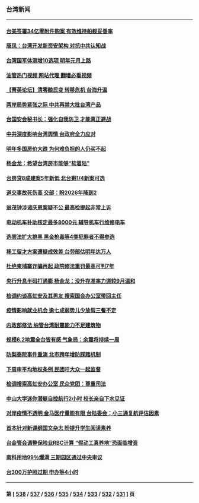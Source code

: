 ### 台湾新闻
---
#### [台美签署34亿零附件购案 有效维持船舰妥善率](../../pages/ncid1349361/n13886013.md?12161645) 
#### [唐凤：台湾开发新资安架构 对抗中共认知战](../../pages/ncid1349361/n13885976.md?12161645) 
#### [台湾国军体测增10选项 明年元月上路](../../pages/ncid1349361/n13885400.md?12161645) 
#### [油管热门视频 网站代理 翻墙必看视频](http://138.2.39.72:81/youtube.html?epic-marker?12161645)
#### [【菁英论坛】清零酿民变 转移危机 台海升温](../../pages/ncid1349361/n13885693.md?12161645) 
#### [两岸局势紧张之际 中共再禁大批台湾产品](../../pages/ncid1349361/n13885668.md?12161645) 
#### [台国安会秘书长：强化自我防卫 才能真正避战](../../pages/ncid1349361/n13885454.md?12161645) 
#### [中共深度影响台湾舆情 台政府全力应对](../../pages/ncid1349361/n13885358.md?12161645) 
#### [明年多国房价大跌 为何难负担的人仍买不起](../../pages/ncid1349361/n13885536.md?12161645) 
#### [杨金龙：希望台湾房市能够“软着陆”](../../pages/ncid1349361/n13885495.md?12161645) 
#### [台房贷8成建案5年新低 北台剩1/4新案可选](../../pages/ncid1349361/n13885586.md?12161645) 
#### [道交事故死伤高 交部：盼2026年降到2](../../pages/ncid1349361/n13885584.md?12161645) 
#### [翁茂钟涉诸庆恩案疑不公 最高检提起非常上诉](../../pages/ncid1349361/n13885588.md?12161645) 
#### [电动机车补助核定最多8000元 辅导机车行维修电车](../../pages/ncid1349361/n13885582.md?12161645) 
#### [选罢法扩大排黑 黑金枪毒等4类犯罪者不得参选](../../pages/ncid1349361/n13885580.md?12161645) 
#### [移工留才方案遭疑成效差 台劳部估明年达万人](../../pages/ncid1349361/n13885589.md?12161645) 
#### [杜绝柬埔寨诈骗再起 政院修法重罚最高可判7年](../../pages/ncid1349361/n13885578.md?12161645) 
#### [央行升息半码打通膨 杨金龙：没升存准率力道较9月温和](../../pages/ncid1349361/n13885497.md?12161645) 
#### [检调约谈高虹安及其男友 搜索国会办公室带回主任](../../pages/ncid1349361/n13885553.md?12161645) 
#### [疫情影响就业机会 逾七成弱势儿少放假三餐不定](../../pages/ncid1349361/n13885572.md?12161645) 
#### [内政部修法 纳管台湾耐震能力不足建筑物](../../pages/ncid1349361/n13885571.md?12161645) 
#### [规模6.2地震全台皆有感 气象局：余震将持续一周](../../pages/ncid1349361/n13885573.md?12161645) 
#### [防梨泰院事件重演 北市跨年增防踩踏机制](../../pages/ncid1349361/n13885548.md?12161645) 
#### [下周审平均地权条例 民团吁大众一起监督](../../pages/ncid1349361/n13885551.md?12161645) 
#### [检调搜索高虹安办公室 民众党团：尊重司法](../../pages/ncid1349361/n13885549.md?12161645) 
#### [中山大学迷你潜艇自控航行2小时 校长亲自下水见证](../../pages/ncid1349361/n13885437.md?12161645) 
#### [对岸疫情不透明 金马医疗量能有限 台陆委会：小三通复航评估因素](../../pages/ncid1349361/n13885435.md?12161645) 
#### [首本针对新课纲国文杂志 盼提升学生阅读素养](../../pages/ncid1349361/n13885502.md?12161645) 
#### [台金管会调整保险业RBC计算 “假动工真养地”恐面临增资](../../pages/ncid1349361/n13885474.md?12161645) 
#### [南科用地99％爆满 三期园区通过中央审议](../../pages/ncid1349361/n13885412.md?12161645) 
#### [台300万护照过期 申办等4小时](../../pages/ncid1349361/n13885433.md?12161645) 

---
#### 第 [ [538](./538.md?12161645) / [537](./537.md?12161645) / [536](./536.md?12161645) / [535](./535.md?12161645) / [534](./534.md?12161645) / [533](./533.md?12161645) / [532](./532.md?12161645) / [531](./531.md?12161645) ] 页
